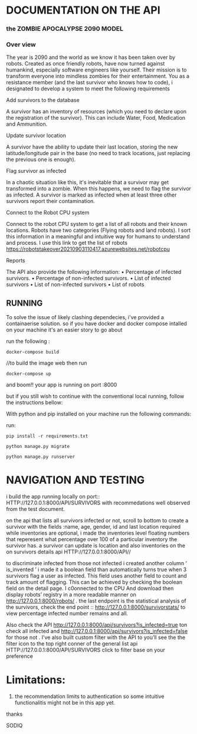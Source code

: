 # DOCUMENTATION ON THE API
### the ZOMBIE APOCALYPSE 2090 MODEL

### Over view

The year is 2090 and the world as we know it has been taken over by robots. Created as once friendly robots, have now turned against humankind, especially software engineers like yourself. Their mission is to transform everyone into mindless zombies for their entertainment. You as a resistance member (and the last survivor who knows how to code), i designated to develop a system to meet the following requirements

Add survivors to the database

A survivor has an inventory of resources (which you need to declare upon the registration of the survivor). This can include Water, Food, Medication and Ammunition.

Update survivor location

A survivor have the ability to update their last location, storing the new latitude/longitude pair in the base (no need to track locations, just replacing the previous one is enough).

Flag survivor as infected

In a chaotic situation like this, it's inevitable that a survivor may get transformed into a zombie. When this happens, we need to flag the survivor as infected.
A survivor is marked as infected when at least three other survivors report their contamination.

Connect to the Robot CPU system

Connect to the robot CPU system to get a list of all robots and their known locations. Robots have two categories (Flying robots and land robots). I sort this information in a meaningful and intuitive way for humans to understand and process. I use this link to get the list of robots
https://robotstakeover20210903110417.azurewebsites.net/robotcpu

Reports

The API also provide the following information:
• Percentage of infected survivors.
• Percentage of non-infected survivors.
• List of infected survivors
• List of non-infected survivors
• List of robots


## RUNNING

To solve the issue of likely clashing dependecies, i've provided a containaerise solution. so if you have docker and docker compose intalled on your machine it's an easier story to go about


run the following :


	docker-compose build 

//to build the image web then run


	docker-compose up 


and boom!! your app is running on port :8000 

but if you still wish to continue with the conventional local running, follow the instructions bellow:




With python and pip installed on your machine run the following commands:


run:

	pip install -r requirements.txt

	python manage.py migrate

	python manage.py runserver

# NAVIGATION AND TESTING

i build the app running locally on port:: HTTP://127.0.0.1:8000/API/SURVIVORS   with recommedations well observed  from the test document.

on the api that lists all survivors infected or not, scroll to bottom to create a survivor with the fields :name, age, gender, id and last location required while inventories are optional, i made the inventories level floating numbers that reperesent what percentage over 100 of a particular inventory the survivor has. a survivor can update is location and also inventories on the on survivors details api  HTTP://127.0.0.1:8000/API/<USERNAME>/ 

to discriminate infected from those not infected i created another column ‘ is_invented ’ i made it a boolean field than automatically turns true when 3 survivors flag a user as infected. This field uses another field to count and track amount of flagging. This can be achieved by checking the boolean field  on the detail page. I c0onnected to the CPU And download then display robots’ registry in a more readable manner on http://127.0.0.1:8000/robots/ . the last endpoint is the statistical analysis of the survivors, check the end point  :: http://127.0.0.1:8000/survivorstats/  to view percentage infected number remains and all.

Also check the API http://127.0.0.1:8000/api/survivors?is_infected=true ton check all infected and http://127.0.0.1:8000/api/survivors?is_infected=false for those not . I’ve also built custom filter with the API to you’ll see the the filter icon to the top right conner of the general list api HTTP://127.0.0.1:8000/API/SURVIVORS click to filter base on your preference 

  
  
# Limitations:

  

1. the recommendation limits to authentication so some intuitive functionalitis might not be in this app yet. 


thanks 

SODIQ
